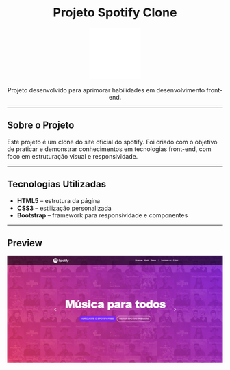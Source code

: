 <div align="center">
  <h1>Projeto Spotify Clone</h1> 
  <img width="120px" height="120px" src="imagens/spotify.svg">
  <p>Projeto desenvolvido para aprimorar habilidades em desenvolvimento front-end.</p>
</div>

---

## Sobre o Projeto

Este projeto é um clone do site oficial do spotify. Foi criado com o objetivo de praticar e demonstrar conhecimentos em tecnologias front-end, com foco em estruturação visual e responsividade.

---

## Tecnologias Utilizadas

- **HTML5** – estrutura da página
- **CSS3** – estilização personalizada
- **Bootstrap** – framework para responsividade e componentes

---

## Preview

<img src="imagens/SpotifyClone - index.png" alt="Captura de tela do projeto">
